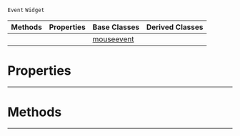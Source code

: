  `Event` `Widget`



|Methods|Properties|Base Classes|Derived Classes|
|---|---|---|---|
| | |[mouseevent](https://github.com/ZilchEngine/ZilchDocs/blob/master/code_reference/class_reference/mouseevent.markdown)| |


 #  Properties


---  
 #  Methods


---  
 

 